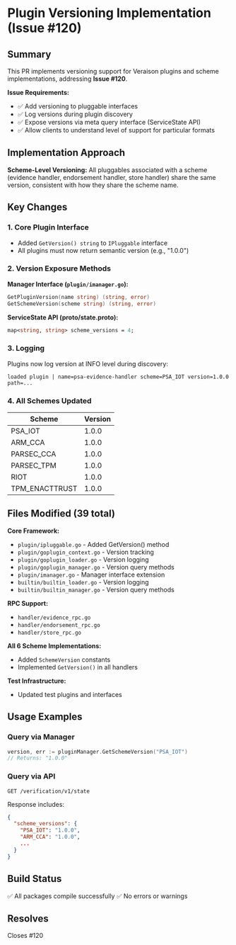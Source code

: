 # Plugin Versioning Implementation (Issue #120)

## Summary

This PR implements versioning support for Veraison plugins and scheme implementations, addressing **Issue #120**.

**Issue Requirements:**
- ✅ Add versioning to pluggable interfaces
- ✅ Log versions during plugin discovery
- ✅ Expose versions via meta query interface (ServiceState API)
- ✅ Allow clients to understand level of support for particular formats

## Implementation Approach

**Scheme-Level Versioning:** All pluggables associated with a scheme (evidence handler, endorsement handler, store handler) share the same version, consistent with how they share the scheme name.

## Key Changes

### 1. Core Plugin Interface
- Added `GetVersion() string` to `IPluggable` interface
- All plugins must now return semantic version (e.g., "1.0.0")

### 2. Version Exposure Methods

**Manager Interface (`plugin/imanager.go`):**
```go
GetPluginVersion(name string) (string, error)
GetSchemeVersion(scheme string) (string, error)
```

**ServiceState API (proto/state.proto):**
```protobuf
map<string, string> scheme_versions = 4;
```

### 3. Logging
Plugins now log version at INFO level during discovery:
```
loaded plugin | name=psa-evidence-handler scheme=PSA_IOT version=1.0.0 path=...
```

### 4. All Schemes Updated

| Scheme | Version |
|--------|---------|
| PSA_IOT | 1.0.0 |
| ARM_CCA | 1.0.0 |
| PARSEC_CCA | 1.0.0 |
| PARSEC_TPM | 1.0.0 |
| RIOT | 1.0.0 |
| TPM_ENACTTRUST | 1.0.0 |

## Files Modified (39 total)

**Core Framework:**
- `plugin/ipluggable.go` - Added GetVersion() method
- `plugin/goplugin_context.go` - Version tracking
- `plugin/goplugin_loader.go` - Version logging
- `plugin/goplugin_manager.go` - Version query methods
- `plugin/imanager.go` - Manager interface extension
- `builtin/builtin_loader.go` - Version logging
- `builtin/builtin_manager.go` - Version query methods

**RPC Support:**
- `handler/evidence_rpc.go`
- `handler/endorsement_rpc.go`
- `handler/store_rpc.go`

**All 6 Scheme Implementations:**
- Added `SchemeVersion` constants
- Implemented `GetVersion()` in all handlers

**Test Infrastructure:**
- Updated test plugins and interfaces

## Usage Examples

### Query via Manager
```go
version, err := pluginManager.GetSchemeVersion("PSA_IOT")
// Returns: "1.0.0"
```

### Query via API
```
GET /verification/v1/state
```
Response includes:
```json
{
  "scheme_versions": {
    "PSA_IOT": "1.0.0",
    "ARM_CCA": "1.0.0",
    ...
  }
}
```

## Build Status
✅ All packages compile successfully
✅ No errors or warnings

## Resolves
Closes #120
